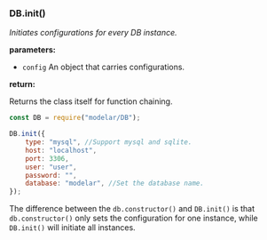 ### DB.init()

*Initiates configurations for every DB instance.*

**parameters:**

- `config` An object that carries configurations.

**return:**

Returns the class itself for function chaining.

```javascript
const DB = require("modelar/DB");

DB.init({
    type: "mysql", //Support mysql and sqlite.
    host: "localhost",
    port: 3306,
    user: "user",
    password: "",
    database: "modelar", //Set the database name.
});
```

The difference between the `db.constructor()` and `DB.init()` is that 
`db.constructor()` only sets the configuration for one instance, while 
`DB.init()` will initiate all instances.